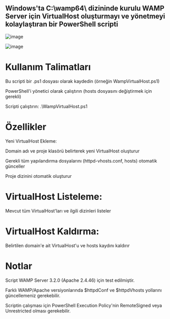 
## Windows'ta C:\wamp64\ dizininde kurulu WAMP Server için VirtualHost oluşturmayı ve yönetmeyi kolaylaştıran bir PowerShell scripti

![image](https://github.com/user-attachments/assets/dbef477d-6bf1-4f04-ae67-e5d35226b4d4)

![image](https://github.com/user-attachments/assets/52a08282-ffe7-4a79-aa2f-8b3cfaccc16d)


# Kullanım Talimatları
Bu scripti bir .ps1 dosyası olarak kaydedin (örneğin WampVirtualHost.ps1)

PowerShell'i yönetici olarak çalıştırın (hosts dosyasını değiştirmek için gerekli)

Scripti çalıştırın: .\WampVirtualHost.ps1

# Özellikler
Yeni VirtualHost Ekleme:

Domain adı ve proje klasörü belirterek yeni VirtualHost oluşturur

Gerekli tüm yapılandırma dosyalarını (httpd-vhosts.conf, hosts) otomatik günceller

Proje dizinini otomatik oluşturur

# VirtualHost Listeleme:

Mevcut tüm VirtualHost'ları ve ilgili dizinleri listeler

# VirtualHost Kaldırma:

Belirtilen domain'e ait VirtualHost'u ve hosts kaydını kaldırır

# Notlar
Script WAMP Server 3.2.0 (Apache 2.4.46) için test edilmiştir.

Farklı WAMP/Apache versiyonlarında $httpdConf ve $httpdVhosts yollarını güncellemeniz gerekebilir.

Scriptin çalışması için PowerShell Execution Policy'nin RemoteSigned veya Unrestricted olması gerekebilir.
